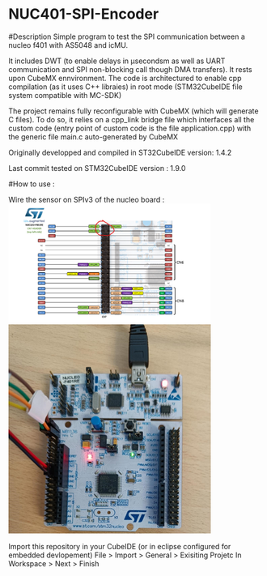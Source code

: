 # NUC401-SPI-Encoder

#Description
Simple program to test the SPI communication between a nucleo f401 with AS5048 and icMU.

It includes DWT (to enable delays in µsecondsm as well as UART communication and SPI non-blocking call though DMA transfers). It rests upon CubeMX ennvironment. 
The code is architectured to enable cpp compilation (as it uses C++ libraies) in root mode (STM32CubeIDE file system compatible with MC-SDK)

The project remains fully reconfigurable with CubeMX (which will generate C files).
To do so, it relies on a cpp_link bridge file which interfaces all the custom code (entry point of custom code is the file application.cpp) with the 
generic file main.c auto-generated by CubeMX
  
  
  
Originally developped and compiled in ST32CubeIDE version: 1.4.2

Last commit tested on STM32CubeIDE version : 1.9.0


#How to use :

Wire the sensor on SPIv3 of the nucleo board :
<img alt="schematics" src="media/Schematics.png" width="400" >
<img alt="picture" src="media/Picture.jpg" width="400" >

Import this repository in your CubeIDE (or in eclipse configured for embedded devlopement)
File > Import > General > Exisiting Projetc In Workspace > Next > Finish

